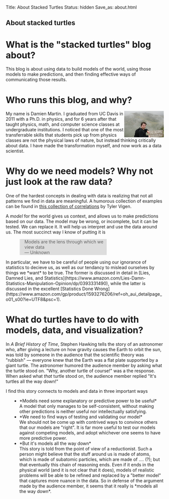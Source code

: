 Title: About Stacked Turtles
Status: hidden
Save_as: about.html

<h2>About stacked turtles</h2>

# What is the &quot;stacked turtles&quot; blog about?

This blog is about using data to build models of the world, using those models to make predictions, and then finding effective ways of communicating those results.

# Who runs this blog, and why?

<img style="float: right; width: 25%;" src="images/about_profile2.jpg"> My name is Damien Martin. I graduated from UC Davis in 2011 with a Ph.D. in physics, and for 6 years after that taught physics, math, and computer science classes at undergraduate institutions. I noticed that one of the most transferrable skills that students pick up from physics classes are not the physical laws of nature, but instead thinking critically about data. I have made the transformation myself, and now work as a data scientist.

# Why do we need models? Why not just look at the raw data?

One of the hardest concepts in dealing with data is realizing that not all patterns we find in data are meaningful. A humorous collection of examples can be found in [this collection of correlations](http://www.tylervigen.com/spurious-correlations) by Tyler Vigen.

A *model* for the world gives us context, and allows us to make predictions based on our data. The model may be wrong, or incomplete, but it can be tested. We can replace it. It will help us interpret and use the data around us. The most succinct way I know of putting it is
<div style="margin-left:20px;width:60%;">
<blockquote style="background:#DDDDDD;">
 Models are the lens through which we view data<br/>
 &mdash; Unknown
</blockquote>
</div>
In particular, we have to be careful of people using our ignorance of statistics to decieve us, as well as our tendancy to mislead ourselves by things we *want* to be true. The former is discussed in detail in [Lies, Damned Lies, and Statistics](https://www.amazon.com/Lies-Damn-Statistics-Manipulation-Opinion/dp/0393331490), while the latter is discussed in the excellent [Statistics Done Wrong](https://www.amazon.com/gp/product/1593276206/ref=oh_aui_detailpage_o01_s00?ie=UTF8&psc=1).

# What do turtles have to do with models, data, and visualization?

In *A Brief History of Time*, Stephen Hawking tells the story of an astronomer who, after giving a lecture on how gravity causes the Earth to orbit the sun, was told by someone in the audience that the scientific theory was &quot;rubbish&quot; &mdash; everyone knew that the Earth was a flat plate supported by a giant turtle. The astronomer humored the audience member by asking what the turtle stood on. &quot;Why, another turtle of course!&quot; was a the response. When asked what *that* turtle stood on, the audience member replied &quot;It's turtles all the way down!&quot;

I find this story connects to models and data in three important ways
<ul style="margin-left:20px;">
<li>*Models need some explanatory or predictive power to be useful*<br/>
A model that only manages to be self-consistent, without making other predictions is neither useful nor intellectually satisfying.
</li>
<li>*We need to find ways of testing and validating our model*<br/>
We should not be come up with contrived ways to convince others that our models are &quot;right&quot;. It is far more useful to test our models against competing models, and adopt whichever one seems to have more predictive power.
</li>
<li>*But it's models all the way down*<br/>
This story is told from the point of view of a reductionist. Such a person might believe that the stuff around us is made of atoms, which is made of subatomic particles, which are made of .... (?); but that eventually this chain of reasoning ends. Even if it ends in the physical world (and it is not clear that it does), models of realistic problems will be able to be refined and replaced by a &quot;better model&quot; that captures more nuance in the data. So in defense of the argument made by the audience member, it seems that it really is *models all the way down*.
</li>
</ul>
